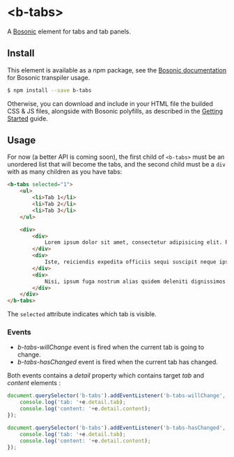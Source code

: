 # &lt;b-tabs&gt;

A [Bosonic](http://bosonic.github.io) element for tabs and tab panels.

## Install

This element is available as a npm package, see the [Bosonic documentation](http://bosonic.github.io/documentation.html) for Bosonic transpiler usage.

```sh
$ npm install --save b-tabs
```

Otherwise, you can download and include in your HTML file the builded CSS & JS files, alongside with Bosonic polyfills, as described in the [Getting Started](http://bosonic.github.io/getting-started.html) guide.

## Usage

For now (a better API is coming soon), the first child of `<b-tabs>` must be an unordered list that will become the tabs, and the second child must be a `div` with as many children as you have tabs:

```html
<b-tabs selected="1">
    <ul>
        <li>Tab 1</li>
        <li>Tab 2</li>
        <li>Tab 3</li>
    </ul>

    <div>
        <div>
            Lorem ipsum dolor sit amet, consectetur adipisicing elit. Rerum, nobis, beatae facere voluptates esse cupiditate sit laboriosam veniam quis facilis laborum distinctio nam ex incidunt architecto molestias eligendi optio? Sunt?
        </div>
        <div>
            Iste, reiciendis expedita officiis sequi suscipit neque ipsa! Architecto, repellendus, quam totam aliquid voluptates consequatur alias aspernatur temporibus amet dicta a modi optio nesciunt. Dicta, voluptatum in veniam consectetur vero.
        </div>
        <div>
            Nisi, ipsum fuga nostrum alias quidem deleniti dignissimos provident veniam culpa optio! Soluta, consequatur, minus corporis dolor repellat non at aperiam error nesciunt reiciendis! Omnis vitae itaque quas nostrum molestiae.
        </div>
    </div>
</b-tabs>
```

The ```selected``` attribute indicates which tab is visible.

### Events

 * _b-tabs-willChange_ event is fired when the current tab is going to change.
 * _b-tabs-hasChanged_ event is fired when the current tab has changed.
  
Both events contains a _detail_ property which contains target _tab_ and _content_ elements :

```js
document.querySelector('b-tabs').addEventListener('b-tabs-willChange', function(e) {
    console.log('tab: '+e.detail.tab);
    console.log('content: '+e.detail.content);
});

document.querySelector('b-tabs').addEventListener('b-tabs-hasChanged', function(e) {
    console.log('tab: '+e.detail.tab);
    console.log('content: '+e.detail.content);
});
```
